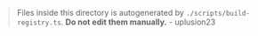 > Files inside this directory is autogenerated by `./scripts/build-registry.ts`. **Do not edit them manually.** - uplusion23
